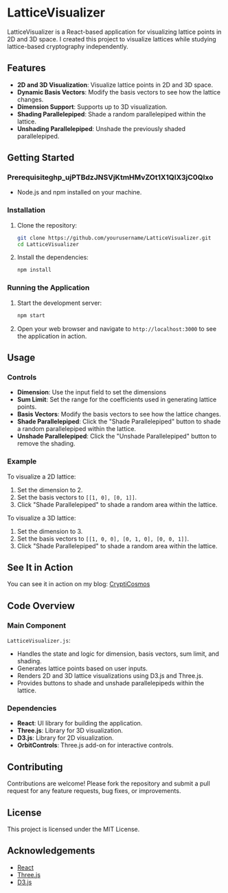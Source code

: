 
# LatticeVisualizer

LatticeVisualizer is a React-based application for visualizing lattice points in 2D and 3D space. I created this project to visualize lattices while studying lattice-based cryptography independently.

## Features

- **2D and 3D Visualization**: Visualize lattice points in 2D and 3D space.
- **Dynamic Basis Vectors**: Modify the basis vectors to see how the lattice changes.
- **Dimension Support**: Supports up to 3D visualization.
- **Shading Parallelepiped**: Shade a random parallelepiped within the lattice.
- **Unshading Parallelepiped**: Unshade the previously shaded parallelepiped.

## Getting Started

### Prerequisiteghp_ujPTBdzJNSVjKtmHMvZOt1X1QlX3jC0Qlxo

- Node.js and npm installed on your machine.

### Installation

1. Clone the repository:
   ```sh
   git clone https://github.com/yourusername/LatticeVisualizer.git
   cd LatticeVisualizer
   ```

2. Install the dependencies:
   ```sh
   npm install
   ```

### Running the Application

1. Start the development server:
   ```sh
   npm start
   ```

2. Open your web browser and navigate to `http://localhost:3000` to see the application in action.

## Usage

### Controls

- **Dimension**: Use the input field to set the dimensions
- **Sum Limit**: Set the range for the coefficients used in generating lattice points.
- **Basis Vectors**: Modify the basis vectors to see how the lattice changes.
- **Shade Parallelepiped**: Click the "Shade Parallelepiped" button to shade a random parallelepiped within the lattice.
- **Unshade Parallelepiped**: Click the "Unshade Parallelepiped" button to remove the shading.

### Example

To visualize a 2D lattice:
1. Set the dimension to 2.
2. Set the basis vectors to `[[1, 0], [0, 1]]`.
3. Click "Shade Parallelepiped" to shade a random area within the lattice.

To visualize a 3D lattice:
1. Set the dimension to 3.
2. Set the basis vectors to `[[1, 0, 0], [0, 1, 0], [0, 0, 1]]`.
3. Click "Shade Parallelepiped" to shade a random area within the lattice.

## See It in Action

You can see it in action on my blog: [CryptiCosmos](https://ryotoru.github.io/blog/2024/math/)

## Code Overview

### Main Component

`LatticeVisualizer.js`:
- Handles the state and logic for dimension, basis vectors, sum limit, and shading.
- Generates lattice points based on user inputs.
- Renders 2D and 3D lattice visualizations using D3.js and Three.js.
- Provides buttons to shade and unshade parallelepipeds within the lattice.

### Dependencies

- **React**: UI library for building the application.
- **Three.js**: Library for 3D visualization.
- **D3.js**: Library for 2D visualization.
- **OrbitControls**: Three.js add-on for interactive controls.

## Contributing

Contributions are welcome! Please fork the repository and submit a pull request for any feature requests, bug fixes, or improvements.

## License

This project is licensed under the MIT License.

## Acknowledgements

- [React](https://reactjs.org/)
- [Three.js](https://threejs.org/)
- [D3.js](https://d3js.org/)
